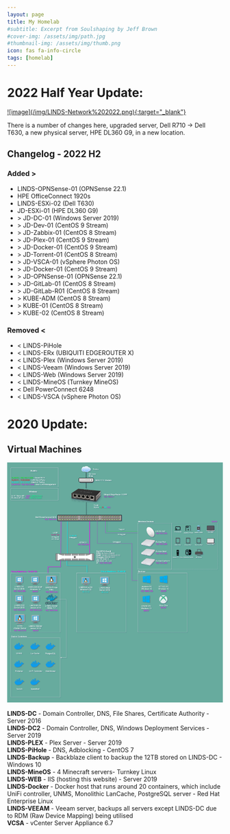 ```yaml
---
layout: page
title: My Homelab
#subtitle: Excerpt from Soulshaping by Jeff Brown
#cover-img: /assets/img/path.jpg
#thumbnail-img: /assets/img/thumb.png
icon: fas fa-info-circle
tags: [homelab]
---
```


# 2022 Half Year Update:

<a target="_blank" href="/img/LINDS-Network%202022.png" onClick='test(this)'>
![image](/img/LINDS-Network%202022.png){:target="_blank"}
</a>

There is a number of changes here, upgraded server, Dell R710 -> Dell T630, a new physical server, HPE DL360 G9, in a new location.

## Changelog - 2022 H2

### Added \>

- LINDS-OPNSense-01 (OPNSense 22.1)<br>
- HPE OfficeConnect 1920s<br>
- LINDS-ESXi-02 (Dell T630)<br>
- JD-ESXi-01 (HPE DL360 G9)<br>
- \> JD-DC-01 (Windows Server 2019)<br>
- \> JD-Dev-01 (CentOS 9 Stream)<br>
- \> JD-Zabbix-01 (CentOS 8 Stream)<br>
- \> JD-Plex-01 (CentOS 9 Stream)<br>
- \> JD-Docker-01 (CentOS 9 Stream)<br>
- \> JD-Torrent-01 (CentOS 8 Stream)<br>
- \> JD-VSCA-01 (vSphere Photon OS)<br>
- \> JD-Docker-01 (CentOS 9 Stream)<br>
- \> JD-OPNSense-01 (OPNSense 22.1)<br>
- \> JD-GitLab-01 (CentOS 8 Stream)<br>
- \> JD-GitLab-R01 (CentOS 8 Stream)<br>
- \> KUBE-ADM (CentOS 8 Stream)<br>
- \> KUBE-01 (CentOS 8 Stream)<br>
- \> KUBE-02 (CentOS 8 Stream)<br>

### Removed \<

-  \< LINDS-PiHole<br>
-  \< LINDS-ERx (UBIQUITI EDGEROUTER X)<br>
-  \< LINDS-Plex (Windows Server 2019)<br>
-  \< LINDS-Veeam (Windows Server 2019)<br>
-  \< LINDS-Web (Windows Server 2019)<br>
-  \< LINDS-MineOS (Turnkey MineOS)<br>
-  \< Dell PowerConnect 6248<br>
-  \< LINDS-VSCA (vSphere Photon OS)<br>


# 2020 Update:

<h2>Virtual Machines</h2>

![homelab](/img/LINDs-Network.jpg)

<p class="has-small-font-size"><strong>LINDS-DC</strong> - Domain Controller, DNS, File Shares, Certificate Authority - Server 2016<br><strong>LINDS-DC2</strong> - Domain Controller, DNS, Windows Deployment Services - Server 2019<br><strong>LINDS-PLEX</strong> - Plex Server - Server 2019<br><strong>LINDS-PiHole</strong> - DNS, Adblocking - CentOS 7<br><strong>LINDS-Backup</strong> - Backblaze client to backup the 12TB stored on LINDS-DC - Windows 10<br><strong>LINDS-MineOS</strong> - 4 Minecraft servers- Turnkey Linux<br><strong>LINDS-WEB</strong> - IIS (hosting this website) - Server 2019<br><strong>LINDS-Docker</strong> - Docker host that runs around 20 containers, which include UniFi controller, UNMS, Monolithic LanCache, PostgreSQL server - Red Hat Enterprise Linux<br><strong>LINDS-VEEAM</strong> - Veeam server, backups all servers except LINDS-DC due to RDM (Raw Device Mapping) being utilised<br><strong>VCSA</strong> - vCenter Server Appliance 6.7</p>